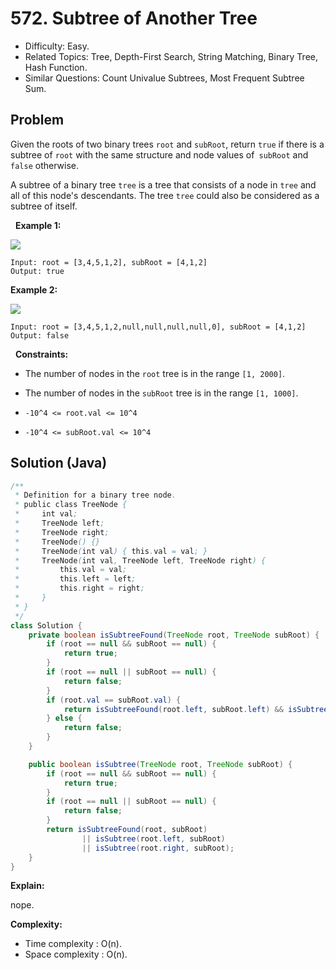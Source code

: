 # 572. Subtree of Another Tree

- Difficulty: Easy.
- Related Topics: Tree, Depth-First Search, String Matching, Binary Tree, Hash Function.
- Similar Questions: Count Univalue Subtrees, Most Frequent Subtree Sum.

## Problem

Given the roots of two binary trees ```root``` and ```subRoot```, return ```true``` if there is a subtree of ```root``` with the same structure and node values of``` subRoot``` and ```false``` otherwise.

A subtree of a binary tree ```tree``` is a tree that consists of a node in ```tree``` and all of this node's descendants. The tree ```tree``` could also be considered as a subtree of itself.

 
**Example 1:**

![](https://assets.leetcode.com/uploads/2021/04/28/subtree1-tree.jpg)

```
Input: root = [3,4,5,1,2], subRoot = [4,1,2]
Output: true
```

**Example 2:**

![](https://assets.leetcode.com/uploads/2021/04/28/subtree2-tree.jpg)

```
Input: root = [3,4,5,1,2,null,null,null,null,0], subRoot = [4,1,2]
Output: false
```

 
**Constraints:**


	
- The number of nodes in the ```root``` tree is in the range ```[1, 2000]```.
	
- The number of nodes in the ```subRoot``` tree is in the range ```[1, 1000]```.
	
- ```-10^4 <= root.val <= 10^4```
	
- ```-10^4 <= subRoot.val <= 10^4```



## Solution (Java)

```java
/**
 * Definition for a binary tree node.
 * public class TreeNode {
 *     int val;
 *     TreeNode left;
 *     TreeNode right;
 *     TreeNode() {}
 *     TreeNode(int val) { this.val = val; }
 *     TreeNode(int val, TreeNode left, TreeNode right) {
 *         this.val = val;
 *         this.left = left;
 *         this.right = right;
 *     }
 * }
 */
class Solution {
    private boolean isSubtreeFound(TreeNode root, TreeNode subRoot) {
        if (root == null && subRoot == null) {
            return true;
        }
        if (root == null || subRoot == null) {
            return false;
        }
        if (root.val == subRoot.val) {
            return isSubtreeFound(root.left, subRoot.left) && isSubtree(root.right, subRoot.right);
        } else {
            return false;
        }
    }

    public boolean isSubtree(TreeNode root, TreeNode subRoot) {
        if (root == null && subRoot == null) {
            return true;
        }
        if (root == null || subRoot == null) {
            return false;
        }
        return isSubtreeFound(root, subRoot)
                || isSubtree(root.left, subRoot)
                || isSubtree(root.right, subRoot);
    }
}
```

**Explain:**

nope.

**Complexity:**

* Time complexity : O(n).
* Space complexity : O(n).
